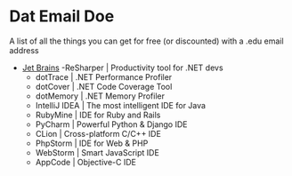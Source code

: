 Dat Email Doe
================

A list of all the things you can get for free (or discounted) with a .edu email address


- [Jet Brains](http://www.jetbrains.com/student/)
  -ReSharper | Productivity tool for .NET devs
  - dotTrace | .NET Performance Profiler
  - dotCover | .NET Code Coverage Tool
  - dotMemory | .NET Memory Profiler
  - IntelliJ IDEA | The most intelligent IDE for Java
  - RubyMine | IDE for Ruby and Rails
  - PyCharm | Powerful Python & Django IDE
  - CLion | Cross-platform C/C++ IDE
  - PhpStorm | IDE for Web & PHP
  - WebStorm | Smart JavaScript IDE
  - AppCode | Objective-C IDE
